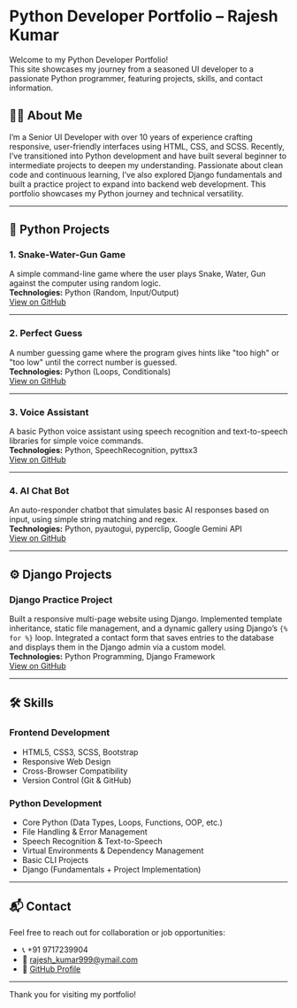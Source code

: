 # Python Developer Portfolio – Rajesh Kumar

Welcome to my Python Developer Portfolio!  
This site showcases my journey from a seasoned UI developer to a passionate Python programmer, featuring projects, skills, and contact information.

## 👨‍💻 About Me

I’m a Senior UI Developer with over 10 years of experience crafting responsive, user-friendly
interfaces using HTML, CSS, and SCSS. Recently, I’ve transitioned into Python development and have
built several beginner to intermediate projects to deepen my understanding. Passionate about clean
code and continuous learning, I’ve also explored Django fundamentals and built a practice project to
expand into backend web development. This portfolio showcases my Python journey and technical
versatility.

---

## 🐍 Python Projects

### 1. Snake-Water-Gun Game

A simple command-line game where the user plays Snake, Water, Gun against the computer using random logic.  
**Technologies:** Python (Random, Input/Output)  
[View on GitHub](https://github.com/developedbyrk/snake-water-gun/)

---

### 2. Perfect Guess

A number guessing game where the program gives hints like "too high" or "too low" until the correct number is guessed.  
**Technologies:** Python (Loops, Conditionals)  
[View on GitHub](https://github.com/developedbyrk/perfect_guess)

---

### 3. Voice Assistant

A basic Python voice assistant using speech recognition and text-to-speech libraries for simple voice commands.  
**Technologies:** Python, SpeechRecognition, pyttsx3  
[View on GitHub](https://github.com/developedbyrk/voice_assistant)

---

### 4. AI Chat Bot

An auto-responder chatbot that simulates basic AI responses based on input, using simple string matching and regex.  
**Technologies:** Python, pyautogui, pyperclip, Google Gemini API  
[View on GitHub](https://github.com/developedbyrk/AI-Chat-Bot-Auto-Responder)

---

## ⚙️ Django Projects

### Django Practice Project

Built a responsive multi-page website using Django. Implemented template inheritance, static file management, and a dynamic gallery using Django’s `{% for %}` loop. Integrated a contact form that saves entries to the database and displays them in the Django admin via a custom model.  
**Technologies:** Python Programming, Django Framework  
[View on GitHub](https://github.com/developedbyrk/django-first)

---

## 🛠️ Skills

### Frontend Development

- HTML5, CSS3, SCSS, Bootstrap
- Responsive Web Design
- Cross-Browser Compatibility
- Version Control (Git & GitHub)

### Python Development

- Core Python (Data Types, Loops, Functions, OOP, etc.)
- File Handling & Error Management
- Speech Recognition & Text-to-Speech
- Virtual Environments & Dependency Management
- Basic CLI Projects
- Django (Fundamentals + Project Implementation)

---

## 📬 Contact

Feel free to reach out for collaboration or job opportunities:

- 📞 +91 9717239904
- 📧 [rajesh_kumar999@ymail.com](mailto:rajesh_kumar999@ymail.com)
- 💼 [GitHub Profile](https://github.com/developedbyrk)

---

Thank you for visiting my portfolio!
